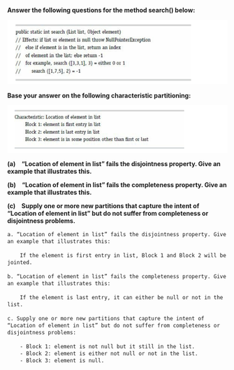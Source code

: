 **Answer the following questions for the method search() below:**

![image](https://raw.githubusercontent.com/RonLeader/formdangnhap/master/6.1.2.png)

**Base your answer on the following characteristic partitioning:**

![image](https://github.com/RonLeader/formdangnhap/blob/master/6.1.2.1.png)

**(a) “Location of element in list” fails the disjointness property. Give
an example that illustrates this.**

**(b) “Location of element in list” fails the completeness property.
Give an example that illustrates this.**

**(c) Supply one or more new partitions that capture the intent of
“Location of element in list” but do not suffer from
completeness or disjointness problems.**

```
a. “Location of element in list” fails the disjointness property. Give an example that illustrates this:
    
    If the element is first entry in list, Block 1 and Block 2 will be jointed.

b. “Location of element in list” fails the completeness property. Give an example that illustrates this:
    
    If the element is last entry, it can either be null or not in the list.

c. Supply one or more new partitions that capture the intent of “Location of element in list” but do not suffer from completeness or disjointness problems:
    
    - Block 1: element is not null but it still in the list.
    - Block 2: element is either not null or not in the list.
    - Block 3: element is null.
```
